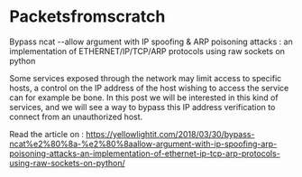 # Packetsfromscratch
Bypass ncat --allow argument with IP spoofing &amp; ARP poisoning attacks : an implementation of ETHERNET/IP/TCP/ARP protocols using raw sockets on python

Some services exposed through the network may limit access to specific hosts, a control on the IP address of the host wishing to access the service can for example be bone. In this post we will be interested in this kind of services, and we will see a way to bypass this IP address verification to connect from an unauthorized host.

Read the article on : https://yellowlightit.com/2018/03/30/bypass-ncat%e2%80%8a-%e2%80%8aallow-argument-with-ip-spoofing-arp-poisoning-attacks-an-implementation-of-ethernet-ip-tcp-arp-protocols-using-raw-sockets-on-python/
